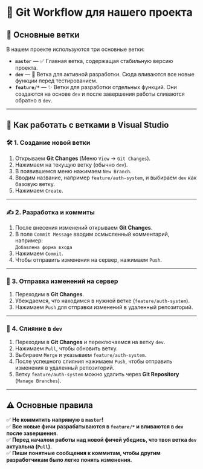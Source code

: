 # 📌 Git Workflow для нашего проекта

## 🌱 Основные ветки
В нашем проекте используются три основные ветки:

- **`master`** — ✅ Главная ветка, содержащая стабильную версию проекта.
- **`dev`** — 🚧 Ветка для активной разработки. Сюда вливаются все новые функции перед тестированием.
- **`feature/*`** — ✨ Ветки для разработки отдельных функций. Они создаются на основе `dev` и после завершения работы сливаются обратно в `dev`.

---

## 🎯 Как работать с ветками в Visual Studio

### 🛠 1. Создание новой ветки
1. Открываем **Git Changes** (Меню `View` → `Git Changes`).
2. Нажимаем на текущую ветку (обычно `dev`).
3. В появившемся меню нажимаем `New Branch`.
4. Вводим название, например `feature/auth-system`, и выбираем `dev` как базовую ветку.
5. Нажимаем `Create`.

---

### ✍️ 2. Разработка и коммиты
1. После внесения изменений открываем **Git Changes**.
2. В поле `Commit Message` вводим осмысленный комментарий, например:  
   ```Добавлена форма входа```
3. Нажимаем `Commit`.
4. Чтобы отправить изменения на сервер, нажимаем `Push`.

---

### 🚀 3. Отправка изменений на сервер
1. Переходим в **Git Changes**.
2. Убеждаемся, что находимся в нужной ветке (`feature/auth-system`).
3. Нажимаем `Push` для отправки изменений в удаленный репозиторий.

---

### 🔄 4. Слияние в `dev`
1. Переходим в **Git Changes** и переключаемся на ветку `dev`.
2. Нажимаем `Pull`, чтобы обновить ветку.
3. Выбираем `Merge` и указываем `feature/auth-system`.
4. После успешного слияния нажимаем `Push`, чтобы отправить изменения в удаленный репозиторий.
5. Ветку `feature/auth-system` можно удалить через **Git Repository** (`Manage Branches`).

---

## ⚠️ Основные правила

✅ **Не коммитить напрямую в `master`!**  
✅ **Все новые фичи разрабатываются в `feature/*` и вливаются в `dev` после завершения.**  
✅ **Перед началом работы над новой фичей убедись, что твоя ветка `dev` актуальна (`Pull`).**  
✅ **Пиши понятные сообщения к коммитам, чтобы другим разработчикам было легко понять изменения.**

